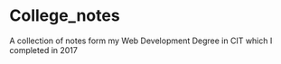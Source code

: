 # College_notes
A collection of notes form my Web Development Degree in CIT which I completed in 2017
